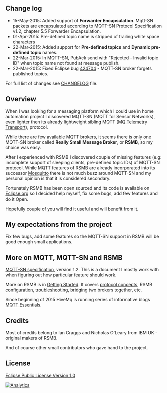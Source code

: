 Change log
----------
* 15-May-2015: Added support of **Forwarder Encapsulation**. Mqtt-SN packets are encapsulated according to MQTT-SN Protocol Specification v1.2, chapter 5.5 Forwarder Encapsulation.
* 01-Apr-2015: Pre-defined topic name is stripped of trailing white space characters
* 22-Mar-2015: Added support for **Pre-defined topics** and **Dynamic pre-defined topic** names.
* 22-Mar-2015: In MQTT-SN, PubAck send with "Rejected - Invalid topic ID" when topic name not
    found at message publish.
* 22-Mar-2015: Fixed Eclipse bug [424704](https://bugs.eclipse.org/bugs/show_bug.cgi?id=424704) - MQTT-SN broker forgets published topics.

For full list of changes see [CHANGELOG](./CHANGELOG "CHANGELOG") file.

Overview
--------
When I was looking for a messaging platform which I could use in home automation project I discovered MQTT-SN (MQTT for Sensor Networks), even lighter then its already lightweight sibling MQTT ([MQ Telemetry Transport](http://mqtt.org/)), protocol.

While there are few available MQTT brokers, it seems there is only one MQTT-SN broker called **Really Small Message Broker**, or **RSMB**, so my choice was easy.

After I experienced with RSMB I discovered couple of missing features (e.g: incomplete support of sleeping clients, pre-defined topic IDs) of MQTT-SN protocol. While MQTT features of RSMB are already incorporated into its successor [Mosquitto](http://mosquitto.org/) there is not much buzz around MQTT-SN and my personal opinion is that it is considered secondary.

Fortunately RSMB has been open sourced and its code is available on [Eclipse.org](http://git.eclipse.org/c/mosquitto/org.eclipse.mosquitto.rsmb.git) so I decided help myself, fix some bugs, add few features and do it Open.

Hopefully couple of you will find it useful and will benefit from it.

My expectations from the project
------------
Fix few bugs, add some features so the MQTT-SN support in RSMB will be good enough small applications.


More on MQTT, MQTT-SN and RSMB
------------------------------
[MQTT-SN specification](http://mqtt.org/new/wp-content/uploads/2009/06/MQTT-SN_spec_v1.2.pdf), version 1.2. This is a document I mostly work with when figuring out how particular feature should work.

More on RSMB is in [Getting Started](rsmb/doc/gettingstarted.htm). It covers [protocol concepts](rsmb/doc/gettingstarted.htm#basics), RSMB [configuration](rsmb/doc/gettingstarted.htm#configfiles), [troubleshooting](rsmb/doc/gettingstarted.htm#troubleshooting), [bridging](rsmb/doc/gettingstarted.htm#bridging) two brokers together, etc.

Since beginning of 2015 HiveMq is running series of informative blogs [MQTT Essentials](http://www.hivemq.com/blog/).


Credits
-------
Most of credits belong to Ian Craggs and Nicholas O'Leary from IBM UK - original makers of RSMB.

And of course other small contributors who gave hand to the project.


License
-------
[Eclipse Public License Version 1.0](https://www.eclipse.org/legal/epl-v10.html)


[![Analytics](https://ga-beacon.appspot.com/UA-57939436-3/RSMB/README?pixel)](https://github.com/igrigorik/ga-beacon)
